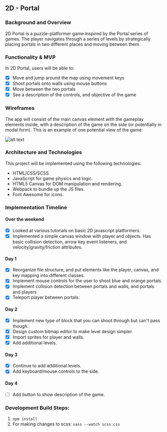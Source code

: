 ## 2D - Portal

### Background and Overview

2D Portal is a puzzle-platformer game inspired by the Portal series of games. The player navigates through a series of levels by strategically placing portals in two different places and moving between them.

### Functionality & MVP

In 2D Portal, users will be able to:

- [x] Move and jump around the map using movement keys
- [x] Shoot portals onto walls using mouse buttons
- [x] Move between the two portals
- [x] See a description of the controls, and objective of the game

### Wireframes

The app will consist of the main canvas element with the gameplay elements inside, with a description of the game on the side (or potentially in modal form). This is an example of one potential view of the game:

![alt text](https://res.cloudinary.com/mwojick/image/upload/v1529314743/2D%20Portal/2D_Portal.png "2D Portal Game")


### Architecture and Technologies

This project will be implemented using the following technologies:

* HTML/CSS/SCSS
* JavaScript for game physics and logic.
* HTML5 Canvas for DOM manipulation and rendering.
* Webpack to bundle up the JS files.
* Font Awesome for icons.


### Implementation Timeline

#### Over the weekend
- [x] Looked at various tutorials on basic 2D javascript platformers.
- [x] Implemented a simple canvas window with player and objects. Has basic collision detection, arrow key event listeners, and velocity/gravity/friction attributes.

#### Day 1
- [x] Reorganize file structure, and put elements like the player, canvas, and key mapping into different classes.
- [x] Implement mouse controls for the user to shoot blue and orange portals.
- [x] Implement collision detection between portals and walls, and portals and players
- [x] Teleport player between portals.

#### Day 2
- [x] Implement new type of block that you can shoot through but can't pass though.
- [x] Design custom bitmap editor to make level design simpler.
- [x] Import sprites for player and walls.
- [x] Add additional levels.

#### Day 3
- [x] Continue to add additional levels.
- [x] Add keyboard/mouse controls to the side.

#### Day 4
- [ ] Add button to show description of the game.

### Development Build Steps:
1. `npm install`
2. For making changes to scss: `sass --watch scss:css`
